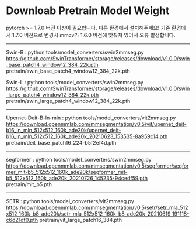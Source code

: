 # Downloab Pretrain Model Weight


pytorch >= 1.7.0 버전 이상이 필요합니다. 
다른 환경에서 설치해주세요! 
기존 환경에서 1.7.0 버전으로 변경시 mmcv가 1.6.0 버전에 맞춰져 있어서 오류 발생합니다. 

---

Swin-B : python tools/model_converters/swin2mmseg.py https://github.com/SwinTransformer/storage/releases/download/v1.0.0/swin_base_patch4_window12_384_22k.pth pretrain/swin_base_patch4_window12_384_22k.pth

Swin-L : python tools/model_converters/swin2mmseg.py https://github.com/SwinTransformer/storage/releases/download/v1.0.0/swin_large_patch4_window12_384_22k.pth pretrain/swin_large_patch4_window12_384_22k.pth

---

Upernet-Deit-B-ln-min : python tools/model_converters/vit2mmseg.py https://download.openmmlab.com/mmsegmentation/v0.5/vit/upernet_deit-b16_ln_mln_512x512_160k_ade20k/upernet_deit-b16_ln_mln_512x512_160k_ade20k_20210623_153535-8a959c14.pth pretrain/deit_base_patch16_224-b5f2ef4d.pth

---

segformer : python tools/model_converters/swin2mmseg.py https://download.openmmlab.com/mmsegmentation/v0.5/segformer/segformer_mit-b5_512x512_160k_ade20k/segformer_mit-b5_512x512_160k_ade20k_20210726_145235-94cedf59.pth pretrain/mit_b5.pth

---

SETR : python tools/model_converters/vit2mmseg.py https://download.openmmlab.com/mmsegmentation/v0.5/setr/setr_mla_512x512_160k_b8_ade20k/setr_mla_512x512_160k_b8_ade20k_20210619_191118-c6d21df0.pth pretrain/vit_large_patch16_384.pth

